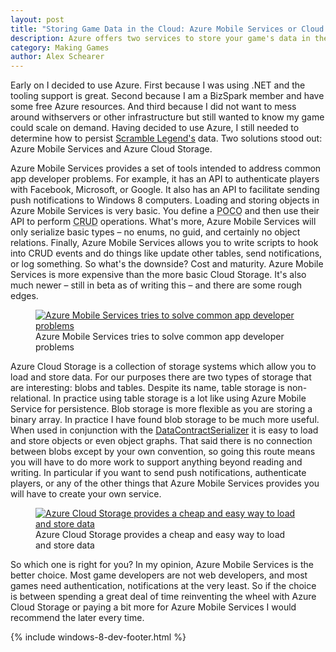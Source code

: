 ```yaml
---
layout: post
title: "Storing Game Data in the Cloud: Azure Mobile Services or Cloud Storage"
description: Azure offers two services to store your game's data in the cloud. Learn about them both and decide which one will work best for you.
category: Making Games
author: Alex Schearer
---
```


Early on I decided to use Azure. First because I was using .NET and the tooling support is great. 
Second because I am a BizSpark member and have some free Azure resources. And third because I did 
not want to mess around withservers or other infrastructure but still wanted to know my game could 
scale on demand. Having decided to use Azure, I still needed to determine how to persist 
[Scramble Legend's]({{site.url}}/scramble-legends) data. Two solutions stood out: Azure Mobile Services 
and Azure Cloud Storage. 

Azure Mobile Services provides a set of tools intended to address common app developer 
problems. For example, it has an API to authenticate players with Facebook, Microsoft, 
or Google. It also has an API to facilitate sending push notifications to Windows 8 
computers. Loading and storing objects in Azure Mobile Services is very basic. You 
define a <abbr title="Plain Old C# Object">POCO</abbr> and then use their API to perform 
<abbr title="Create, Retrieve, Update, Delete">CRUD</abbr> operations. What's more, Azure 
Mobile Services will only serialize basic types &ndash; no enums, no guid, and certainly 
no object relations. Finally, Azure Mobile Services allows you to write scripts to 
hook into CRUD events and do things like update other tables, send notifications, or 
log something. So what's the downside? Cost and maturity. Azure Mobile Services is more 
expensive than the more basic Cloud Storage. It's also much newer &ndash; still in beta 
as of writing this &ndash; and there are some rough edges.

<figure class="small">
    <a href="http://www.windowsazure.com/en-us/develop/mobile/">
        <img src="{{site.url}}/img/posts/2013-05-10-Azure Mobile Services or Cloud Storage/azure-mobile-services.jpg" alt="Azure Mobile Services tries to solve common app developer problems"/>
    </a>
    <figcaption>Azure Mobile Services tries to solve common app developer problems</figcaption>
</figure>

Azure Cloud Storage is a collection of storage systems which allow you to load and store 
data. For our purposes there are two types of storage that are interesting: blobs and 
tables. Despite its name, table storage is non-relational. In practice using table 
storage is a lot like using Azure Mobile Service for persistence. Blob storage is more 
flexible as you are storing a binary array. In practice I have found blob storage to 
be much more useful. When used in conjunction with the [DataContractSerializer](http://msdn.microsoft.com/en-us/library/system.runtime.serialization.datacontractserializer.aspx) 
it is easy to load and store objects or even object graphs. That said there is no connection 
between blobs except by your own convention, so going this route means you will have to 
do more work to support anything beyond reading and writing. In particular if you want 
to send push notifications, authenticate players, or any of the other things that Azure 
Mobile Services provides you will have to create your own service.

<figure class="small">
    <a href="http://www.windowsazure.com/en-us/manage/services/storage/">
        <img src="{{site.url}}/img/posts/2013-05-10-Azure Mobile Services or Cloud Storage/azure-cloud-storage.jpg" alt="Azure Cloud Storage provides a cheap and easy way to load and store data"/>
    </a>
    <figcaption>Azure Cloud Storage provides a cheap and easy way to load and store data</figcaption>
</figure>

So which one is right for you? In my opinion, Azure Mobile Services is the better choice. 
Most game developers are not web developers, and most games need authentication, 
notifications at the very least. So if the choice is between spending a 
great deal of time reinventing the wheel with Azure Cloud Storage or paying a bit more 
for Azure Mobile Services I would recommend the later every time.

{% include windows-8-dev-footer.html %}